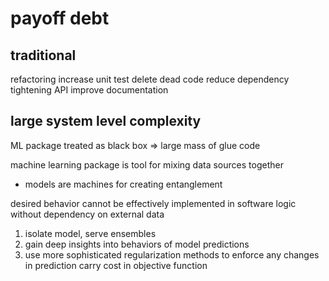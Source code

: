 # payoff debt
## traditional
refactoring
increase unit test
delete dead code
reduce dependency
tightening API
improve documentation

## large system level complexity
ML package treated as black box => large mass of glue code

machine learning package is tool for mixing data sources together
- models are machines for creating entanglement

desired behavior cannot be effectively implemented in software logic without dependency on external data

1. isolate model, serve ensembles
2. gain deep insights into behaviors of model predictions
3. use more sophisticated regularization methods to 
   enforce any changes in prediction carry cost in objective function











